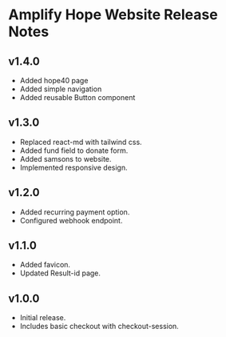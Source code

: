 # Amplify Hope Website Release Notes

## v1.4.0

- Added hope40 page
- Added simple navigation
- Added reusable Button component

## v1.3.0

- Replaced react-md with tailwind css.
- Added fund field to donate form.
- Added samsons to website.
- Implemented responsive design.

## v1.2.0

- Added recurring payment option.
- Configured webhook endpoint.

## v1.1.0

- Added favicon.
- Updated Result-id page.

## v1.0.0

- Initial release.
- Includes basic checkout with checkout-session.
